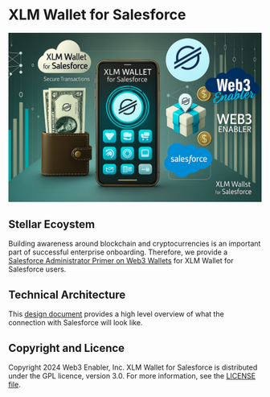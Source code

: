 # XLM Wallet for Salesforce

![](documentation-and-images/xlm-wallet-for-salesforce-image.png)


## Stellar Ecoystem

Building awareness around blockchain and cryptocurrencies is an important part of successful enterprise onboarding.  Therefore, we provide a [Salesforce Administrator Primer on Web3 Wallets](https://github.com/MuKnSys/XLM-wallet-for-Salesforce/blob/main/documentation-and-images/A%20Salesforce%20Administrator%20Primer%20on%20Web3%20Wallets.pdf) for XLM Wallet for Salesforce users.

## Technical Architecture

This [design document](https://github.com/MuKnSys/XLM-wallet-for-Salesforce/blob/main/documentation-and-images/DESIGN.md) provides a high level overview of what the connection with Salesforce will look like.

## Copyright and Licence

Copyright 2024 Web3 Enabler, Inc. XLM Wallet for Salesforce is distributed under the GPL licence, version 3.0. For more information, see the [LICENSE file](https://github.com/MuKnSys/XLM-wallet-for-Salesforce/blob/main/LICENSE).
